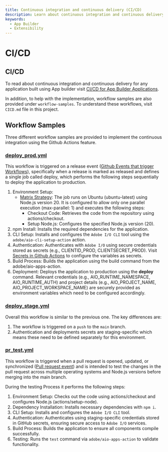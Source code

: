 ```yaml
---
title: Continuous integration and continuous delivery (CI/CD)
description: Learn about continuous integration and continuous delivery (CI/CD) for Adobe Commerce checkout starter kit.
keywords:
  - App Builder
  - Extensibility
---
```


# CI/CD

## CI/CD

To read about continuous integration and continuous delivery for any application built using App builder visit [CI/CD for App Builder Applications](https://developer.adobe.com/app-builder/docs/guides/deployment/ci_cd_for_firefly_apps/).

In addition, to help with the implementation, workflow samples are also provided under `workflow-samples`. To understand these workflows, visit `CICD.md` file in this project.
## Workflow Samples

Three different workflow samples are provided to implement the continuous integration using the Github Actions feature.

### [deploy_prod.yml](.github/workflows-samples/deploy_prod.yml)

This workflow is triggered on a release event ([Github Events that trigger Workflows](https://docs.github.com/en/actions/writing-workflows/choosing-when-your-workflow-runs/events-that-trigger-workflows#release)), specifically when a release is marked as released and defines a single job called deploy, which performs the following steps sequentially to deploy the application to production.

1. Environment Setup:
   - [Matrix Strategy](https://docs.github.com/en/actions/writing-workflows/choosing-what-your-workflow-does/running-variations-of-jobs-in-a-workflow#about-matrix-strategies): The job runs on Ubuntu (ubuntu-latest) using Node.js version 20. It is configured to allow only one parallel execution (max-parallel: 1) and executes the following steps:
     - Checkout Code: Retrieves the code from the repository using actions/checkout.
     - Setup Node.js: Configures the specified Node.js version (20).
2. npm Install: Installs the required dependencies for the application.
3. CLI Setup:
   Installs and configures the `Adobe I/O CLI` tool using the `adobe/aio-cli-setup-action` action.
4. Authentication:
   Authenticates with `Adobe I/O` using secure credentials stored as secrets (e.g., CLIENTID_PROD, CLIENTSECRET_PROD). Visit [Secrets in Github Actions](https://docs.github.com/en/actions/security-for-github-actions/security-guides/using-secrets-in-github-actions#about-secrets) to configure the variables as secrets.
5. Build Process:
   Builds the application using the build command from the adobe/aio-apps-action.
6. Deployment:
   Deploys the application to production using the **deploy** command. Relevant credentials (e.g., AIO_RUNTIME_NAMESPACE, AIO_RUNTIME_AUTH) and project details (e.g., AIO_PROJECT_NAME, AIO_PROJECT_WORKSPACE_NAME) are securely provided as environment variables which need to be configured accordingly.

### [deploy_stage.yml](.github/workflows-samples/deploy_stage.yml)

Overall this workflow is similar to the previous one. The key differences are:

1. The workflow is triggered on a `push` to the `main` branch.
2. Authentication and deployments secrets are staging-specific which means these need to be defined separately for this environment.

### [pr_test.yml](.github/workflows-samples/pr_test.yml)

This workflow is triggered when a pull request is opened, updated, or synchronized ([Pull request event](https://docs.github.com/en/actions/writing-workflows/choosing-when-your-workflow-runs/events-that-trigger-workflows#pull_request)) and is intended to test the changes in the pull request across multiple operating systems and Node.js versions before merging into the main branch.

During the testing Process it performs the following steps:

1. Environment Setup: Checks out the code using actions/checkout and configures Node.js (actions/setup-node).
2. Dependency Installation: Installs necessary dependencies with `npm i`.
3. CLI Setup: Installs and configures the `Adobe I/O CLI` tool.
4. Authentication: Authenticates using staging-specific credentials stored in GitHub secrets, ensuring secure access to `Adobe I/O` services.
5. Build Process: Builds the application to ensure all components compile successfully.
6. Testing: Runs the `test` command via `adobe/aio-apps-action` to validate functionality.
